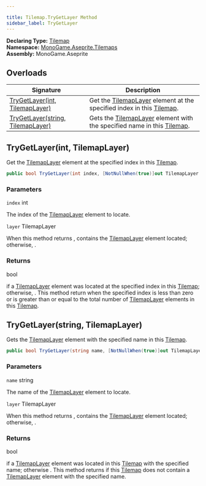 ```yaml
---

title: Tilemap.TryGetLayer Method
sidebar_label: TryGetLayer
---
```

**Declaring Type:** [Tilemap](../)  
**Namespace:** [MonoGame.Aseprite.Tilemaps](../../)  
**Assembly:** MonoGame.Aseprite

## Overloads

| Signature                                                            | Description                                                                                                          |
| -------------------------------------------------------------------- | -------------------------------------------------------------------------------------------------------------------- |
| [TryGetLayer(int, TilemapLayer)](#trygetlayerint-tilemaplayer)       | Get the [TilemapLayer](../../TilemapLayer/) element at the specified index in this [Tilemap](../).   |
| [TryGetLayer(string, TilemapLayer)](#trygetlayerstring-tilemaplayer) | Gets the [TilemapLayer](../../TilemapLayer/) element with the specified name in this [Tilemap](../). |

## TryGetLayer(int, TilemapLayer)

Get the [TilemapLayer](../../TilemapLayer/) element at the specified index in this [Tilemap](../).

```csharp
public bool TryGetLayer(int index, [NotNullWhen(true)]out TilemapLayer layer);
```

### Parameters

`index`  int

The index of the [TilemapLayer](../../TilemapLayer/) element to locate.

`layer`  TilemapLayer

When this method returns , contains the [TilemapLayer](../../TilemapLayer/) element located;  otherwise, .

### Returns

bool

 if a [TilemapLayer](../../TilemapLayer/) element was located at the specified index in this [Tilemap](../); otherwise, .  This method return  when                 the specified index is less than zero or is greater than or equal to the total number of [TilemapLayer](../../TilemapLayer/) elements in this [Tilemap](../).

## TryGetLayer(string, TilemapLayer)

Gets the [TilemapLayer](../../TilemapLayer/) element with the specified name in this [Tilemap](../).

```csharp
public bool TryGetLayer(string name, [NotNullWhen(true)]out TilemapLayer layer);
```

### Parameters

`name`  string

The name of the [TilemapLayer](../../TilemapLayer/) element to locate.

`layer`  TilemapLayer

When this method returns , contains the [TilemapLayer](../../TilemapLayer/) element located;  otherwise, .

### Returns

bool

 if a [TilemapLayer](../../TilemapLayer/) element was located in this [Tilemap](../)                with the specified name; otherwise .  This method returns  if                  this [Tilemap](../) does not contain a [TilemapLayer](../../TilemapLayer/) element with the specified name.


